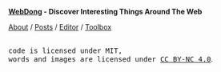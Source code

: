 **[WebDong](https://www.webdong.dev/) - Discover Interesting Things Around The Web**

[About](https://www.webdong.dev/about/) /
[Posts](https://www.webdong.dev/post/) /
[Editor](https://www.webdong.dev/editor/) /
[Toolbox](https://www.webdong.dev/toolbox/)

<br/>
<samp>code is licensed under MIT,<br> words and images are licensed under <a href='https://creativecommons.org/licenses/by-nc/4.0/'>CC BY-NC 4.0</a></samp>.
